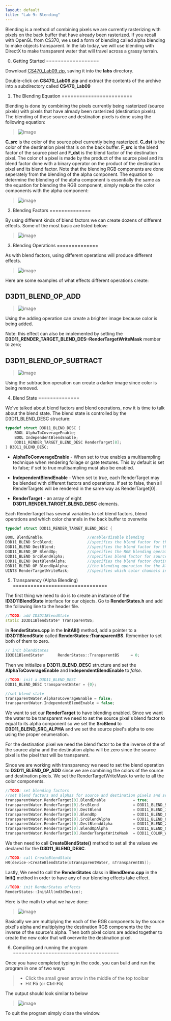 ```yaml
---
layout: default
title: "Lab 9: Blending"
---
```


Blending is a method of combining pixels we are currently rasterizing with pixels on the back buffer that have already been rasterized. If you recall with OpenGL from CS370, we used a form of blending called alpha blending to make objects transparent. In the lab today, we will use blending with DirectX to make transparent water that will travel across a grassy terrain. 

0. Getting Started
==================

Download [CS470\_Lab09.zip](src/CS470_Lab09.zip), saving it into the **labs** directory.

Double-click on **CS470\_Lab09.zip** and extract the contents of the archive into a subdirectory called **CS470\_Lab09**

1. The Blending Equation
========================

Blending is done by combining the pixels currently being rasterized (source pixels) with pixels that have already been rasterized (destination pixels). The blending of these source and destination pixels is done using the following equation:

> ![image](images/lab09/color_equation.png)

**C_src** is the color of the source pixel currently being rasterized. **C_dst** is the color of the destination pixel that is on the back buffer. **F_src** is the blend factor of the source pixel and **F_dst** is the blend factor of the destination pixel. The color of a pixel is made by the product of the source pixel and its blend factor done with a binary operator on the product of the destination pixel and its blend factor. Note that 
the blending RGB components are done seperately from the blending of the alpha component. The equation to determine the blending of the alpha component is essentially the same as the equation for blending the RGB component, simply replace the color components with the alpha component:

> ![image](images/lab09/alpha_equation.png) 

2. Blending Factors
==============

By using different kinds of blend factors we can create dozens of different effects. Some of the most basic are listed below: 

> ![image](images/lab09/blend_factors.png)

3. Blending Operations
==============

As with blend factors, using different operations will produce different effects. 

> ![image](images/lab09/blend_ops.png)

Here are some examples of what effects different operations create:

D3D11_BLEND_OP_ADD 
------------------

> ![image](images/lab09/add_ops.png)

Using the adding operation can create a brighter image because color is being added. 

Note: this effect can also be implemented by setting the **D3D11_RENDER_TARGET_BLEND_DES::RenderTargetWriteMask** member to zero;

D3D11_BLEND_OP_SUBTRACT
-----------------------

> ![image](images/lab09/subtract_ops.png)

Using the subtraction operation can create a darker image since color is being removed. 

4. Blend State
==============

We've talked about blend factors and blend operations, now it is time to talk about the blend state. The blend state is controlled by the  D3D11_BLEND_DESC structure:

```cpp
typedef struct D3D11_BLEND_DESC {
	BOOL AlphaToCoverageEnable;
	BOOL IndependentBlendEnable;
	D3D11_RENDER_TARGET_BLEND_DESC RenderTarget[8];
} D3D11_BLEND_DESC;
```

-    **AlphaToConverageEnable** -  When set to true enables a multisampling technique when rendering foliage or gate textures. This by default is set to false; if set to true multisampling must also be enabled. 

-    **IndependentBlendEnable** -  When set to true, each RenderTarget may be blended with different factors and operations. If set to false, then all RenderTargets will be rendered in the same way as RenderTarget[0].

-    **RenderTarget** - an array of eight **D3D11_RENDER_TARGET_BLEND_DESC** elements. 

Each RenderTarget has several variables to set blend factors, blend operations and which color channels in the back buffer to overwrite

```cpp
typedef struct D3D11_RENDER_TARGET_BLEND_DESC {

BOOL BlendEnable; 					//enable/disable blending
D3D11_BLEND SrcBlend; 				//specifies the blend factor for the source pixel			
D3D11_BLEND DestBlend; 				//specifies the blend factor for the destination pixel		
D3D11_BLEND_OP BlendOp; 			//specifies the RGB blending operation	
D3D11_BLEND SrcBlendAlpha; 			//specifies blend factor for source pixel's alpha component			
D3D11_BLEND DestBlendAlpha; 		//specifies the blend factor destination pixel's alpha component		
D3D11_BLEND_OP BlendOpAlpha; 		//the blending operation for the Alpha component			
UINT8 RenderTargetWriteMask;		//specifies which color channels in the back buffer to write to after blending	
```

5. Transparency (Alpha Blending)
================================

The first thing we need to do is to create an instance of the **ID3D11BlendState** interface for our objects. Go to **RenderStates.h** and add the following line to the header file. 

```cpp
//TODO: add ID3D11BlendState
static ID3D11BlendState* TransparentBS;
```

In **RenderStates.cpp**  in the **InitAll()** method, add a pointer to a **ID3D11BlendState** called **RenderStates::TransparentBS**. Remember to set both of them to zero.

```cpp
// init blendStates
ID3D11BlendState*      RenderStates::TransparentBS     = 0;
```

Then we initialize a **D3D11_BLEND_DESC** structure and set the **AlphaToCoverageEnable** and **IndependentBlendEnable** to *false*. 

```cpp
//TODO: init a D3D11_BLEND_DESC
D3D11_BLEND_DESC transparentWater = {0};

//set blend state
transparentWater.AlphaToCoverageEnable = false;
transparentWater.IndependentBlendEnable = false;
```

We want to set our **RenderTarget** to have blending enabled. Since we want the water to be transparent we need to set the source pixel's blend factor to equal to its alpha component so we set the **SrcBlend** to **D3D11_BLEND_SRC_ALPHA** and we set the source pixel's alpha to one using the proper enumeration.

For the destination pixel we need the blend factor to be the inverse of the of the source alpha and the destination alpha will be zero since the source pixel is the pixel that will be transparent. 

Since we are working with transparency we need to set the blend operation to **D3D11_BLEND_OP_ADD** since we are combining the colors of the source and destination pixels. We set the RenderTargetWriteMask to write to all the color components.
 
```cpp
//TODO: set blending factors
//set blend factors and alphas for source and destination pixels and set blend operation
transparentWater.RenderTarget[0].BlendEnable 			= true;
transparentWater.RenderTarget[0].SrcBlend       		= D3D11_BLEND_SRC_ALPHA;
transparentWater.RenderTarget[0].DestBlend      		= D3D11_BLEND_INV_SRC_ALPHA;
transparentWater.RenderTarget[0].BlendOp        		= D3D11_BLEND_OP_ADD;
transparentWater.RenderTarget[0].SrcBlendAlpha  		= D3D11_BLEND_ONE;
transparentWater.RenderTarget[0].DestBlendAlpha 		= D3D11_BLEND_ZERO;
transparentWater.RenderTarget[0].BlendOpAlpha   		= D3D11_BLEND_OP_ADD;
transparentWater.RenderTarget[0].RenderTargetWriteMask 	= D3D11_COLOR_WRITE_ENABLE_ALL;
```

We then need to call **CreateBlendState()** method to set all the values we declared for the **D3D11_BLEND_DESC**.

```cpp
//TODO: call CreateBlendState
HR(device->CreateBlendState(&transparentWater, &TransparentBS));
```

Lastly, We need to call the **RenderStates** class in **BlendDemo.cpp** in the **Init()** method in order to have any of our blending effects take effect. 

```cpp
//TODO: init RenderStates effects
RenderStates::InitAll(md3dDevice);
```

Here is the math to what we have done:

> ![image](images/lab09/transparency_equation.png)

Basically we are multiplying the each of the RGB components by the source pixel's alpha and multiplying the destination RGB components the the inverse of the source's alpha. 
Then both pixel colors are added together to create the new color that will overwrite the destination pixel. 

6. Compiling and running the program
====================================

Once you have completed typing in the code, you can build and run the program in one of two ways:

> -   Click the small green arrow in the middle of the top toolbar
> -   Hit **F5** (or **Ctrl-F5**)

The output should look similar to below

> ![image](images/lab09/alphaBlend.png)

To quit the program simply close the window.
